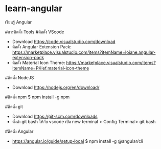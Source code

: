 # learn-angular
เรียนรู้ Angular

#การติดตั้ง Tools
#ติดตั้ง VScode
- Download https://code.visualstudio.com/download
- ติดตั้ง Angular Extension Pack: https://marketplace.visualstudio.com/items?itemName=loiane.angular-extension-pack
- ติดตั้ง Material Icon Theme: https://marketplace.visualstudio.com/items?itemName=PKief.material-icon-theme

#ติดตั้ง NodeJS
- Download https://nodejs.org/en/download/


#ติดตั้ง npm
$ npm install -g npm


#ติดตั้ง git
- Download https://git-scm.com/downloads
- ตั้งค่า git bash ให้กับ vscode เปิด new terminal > Config Terminal> git bash

#ติดตั้ง Angular
- https://angular.io/guide/setup-local
$ npm install -g @angular/cli


